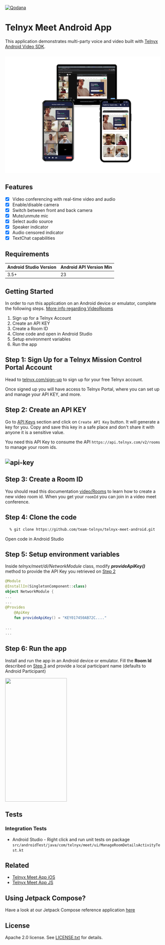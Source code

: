 [![Qodana](https://github.com/team-telnyx/telnyx-meet-android/actions/workflows/code_quality.yml/badge.svg)](https://github.com/team-telnyx/telnyx-meet-android/actions/workflows/code_quality.yml)

# Telnyx Meet Android App
This application demonstrates multi-party voice and video built with [Telnyx Android Video SDK](https://github.com/team-telnyx/telnyx-video-android).

### ![screenshot](screenshots/multiple-devices-running-app.png)

## Features

- [x] Video conferencing with real-time video and audio
- [x] Enable/disable camera
- [x] Switch between front and back camera
- [x] Mute/unmute mic
- [x] Select audio source
- [x] Speaker indicator
- [x] Audio censored indicator
- [x] TextChat capabilities

## Requirements

Android Studio Version | Android API Version Min
------------ | -------------
3.5+ | 23

## Getting Started

In order to run this application on an Android device or emulator, complete the following steps. [More info regarding VideoRooms](https://developers.telnyx.com/docs/v2/video-rooms)

1. Sign up for a Telnyx Account
2. Create an API KEY
3. Create a Room ID
4. Clone code and open in Android Studio
5. Setup environment variables
6. Run the app


## Step 1: Sign Up for a Telnyx Mission Control Portal Account

Head to [telnyx.com/sign-up](https://telnyx.com/sign-up) to sign up for your free Telnyx account.

Once signed up you will have access to Telnyx Portal, where you can set up and manage your API KEY, and more.


## Step 2: Create an API KEY

Go to [API Keys](https://portal.telnyx.com/#/app/api-keys) section and click on `Create API Key` button. It will generate a key for you. Copy and save this key in a safe place and don't share it with anyone it is a sensitive value.

You need this API Key to consume the API `https://api.telnyx.com/v2/rooms` to manage your room ids.

## ![api-key](https://user-images.githubusercontent.com/83662606/159311960-9e32ca60-77f8-497f-b57b-f55600976772.png)

## Step 3: Create a Room ID

You should read this documentation [video/Rooms](https://developers.telnyx.com/docs/api/v2/video/Rooms) to learn how to create a new video room id. When you get your `roomId` you can join in a video meet conference.

## Step 4: Clone the code

```bash
  % git clone https://github.com/team-telnyx/telnyx-meet-android.git
```

Open code in Android Studio

## Step 5: Setup environment variables

Inside *telnyx/meet/di/NetworkModule* class, modify **_provideApiKey()_** method to provide the API Key you retrieved on [Step 2](#step-2-create-an-api-key)

```kotlin
@Module
@InstallIn(SingletonComponent::class)
object NetworkModule {
...
...
@Provides
    @ApiKey
    fun provideApiKey() = "KEY017450AB72C...."

...
...
```
## Step 6: Run the app

Install and run the app in an Android device or emulator.
Fill the **Room Id** described on [Step 3](#step-3-create-a-room-id) and provide a local participant name (defaults to Android Participant)
<p align="left">
    <img align="center" src="https://user-images.githubusercontent.com/83662606/159298910-af073ae9-4f84-4dba-b498-0017ea656a3e.png" width="200" height="400" >
</p>

## Tests

### Integration Tests

* Android Studio - Right click and run unit tests on package ```src/androidTest/java/com/telnyx/meet/ui/ManageRoomDetailsActivityTest.kt```

## Related

- [Telnyx Meet App iOS](https://github.com/team-telnyx/telnyx-meet-ios)
- [Telnyx Meet App JS](https://github.com/team-telnyx/telnyx-meet)

## Using Jetpack Compose?
 Have a look at our Jetpack Compose reference application [here](https://github.com/team-telnyx/telnyx-meet-android-compose/)

## License

Apache 2.0 license. See [LICENSE.txt](LICENSE.txt) for details.
